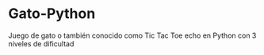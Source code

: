 # Gato-Python
Juego de gato o también conocido como Tic Tac Toe  echo en Python con 3 niveles de dificultad
